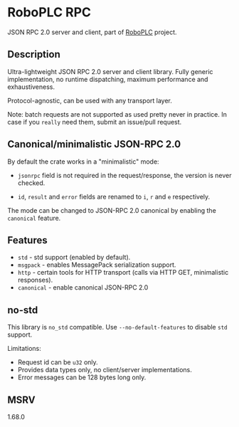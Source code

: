 # RoboPLC RPC

JSON RPC 2.0 server and client, part of [RoboPLC](https://www.roboplc.com)
project.

## Description

Ultra-lightweight JSON RPC 2.0 server and client library. Fully generic
implementation, no runtime dispatching, maximum performance and exhaustiveness.

Protocol-agnostic, can be used with any transport layer.

Note: batch requests are not supported as used pretty never in practice. In
case if you `really` need them, submit an issue/pull request.

## Canonical/minimalistic JSON-RPC 2.0

By default the crate works in a "minimalistic" mode:

* `jsonrpc` field is not required in the request/response, the version is never
  checked.

* `id`, `result` and `error` fields are renamed to `i`, `r` and `e` respectively.

The mode can be changed to JSON-RPC 2.0 canonical by enabling the `canonical`
feature.

## Features

* `std` - std support (enabled by default).
* `msgpack` - enables MessagePack serialization support.
* `http` - certain tools for HTTP transport (calls via HTTP GET, minimalistic responses).
* `canonical` - enable canonical JSON-RPC 2.0

## no-std

This library is `no_std` compatible. Use `--no-default-features` to disable `std` support.

Limitations:

* Request id can be `u32` only.
* Provides data types only, no client/server implementations.
* Error messages can be 128 bytes long only.


## MSRV

1.68.0
